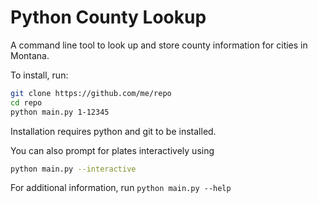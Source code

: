 # Python County Lookup 
A command line tool to look up and store county information for cities in Montana.

To install, run:
```bash
git clone https://github.com/me/repo
cd repo
python main.py 1-12345
```
Installation requires python and git to be installed.

You can also prompt for plates interactively using
```bash
python main.py --interactive
```

For additional information, run `python main.py --help`
